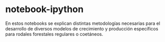 notebook-ipython
================

En estos notebooks se explican distintas metodologías necesarias para el desarrollo de diversos modelos de crecimiento y producción específicos para rodales forestales regulares o coetáneos.
